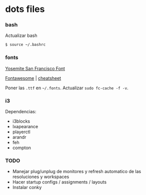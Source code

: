 # dots files

### bash
Actualizar bash
```sh
$ source ~/.bashrc
```
### fonts
[Yosemite San Francisco Font](https://github.com/supermarin/YosemiteSanFranciscoFont)

[Fontawesome](http://fontawesome.io/) | [cheatsheet](http://fontawesome.io/cheatsheet/)

Poner las `.ttf` en `~/.fonts`.
Actualizar `sudo fc-cache -f -v`.

### i3
Dependencias:

- i3blocks
- lxapearance
- playerctl
- arandr
- feh
- compton

### TODO

- Manejar plug/unplug de monitores y refresh automatico de las resoluciones y workspaces
- Hacer startup configs / assignments / layouts
- Instalar conky
